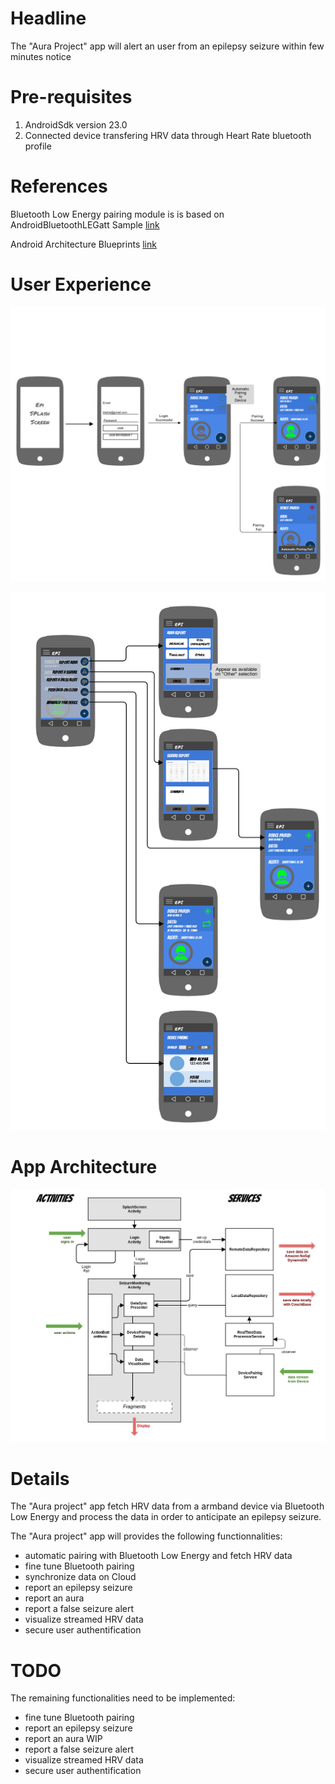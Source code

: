 # Headline #
The "Aura Project" app will alert an user from an epilepsy seizure within few minutes notice 

# Pre-requisites #
1. AndroidSdk version 23.0
2. Connected device transfering HRV data through Heart Rate bluetooth profile 

# References #
Bluetooth Low Energy pairing module is is based on AndroidBluetoothLEGatt Sample
[link](https://developer.android.com/reference/android/bluetooth/BluetoothGatt.html)

Android Architecture Blueprints
[link](https://github.com/googlesamples/android-architecture)
# User Experience #
![Scheme](documentation/epi_ux_flowchart_loading.jpg)

![Scheme](documentation/epi_ux_flowchart_buttonmenu_v2.jpg)


# App Architecture #

![Scheme](documentation/auramobileapparchitecture.png)

# Details #
The "Aura project" app fetch HRV data from a armband device via Bluetooth Low Energy and process the data in order to anticipate an epilepsy seizure.

The "Aura project" app will provides the following functionnalities:

* automatic pairing with Bluetooth Low Energy and fetch HRV data
* fine tune Bluetooth pairing
* synchronize data on Cloud
* report an epilepsy seizure
* report an aura
* report a false seizure alert
* visualize streamed HRV data
* secure user authentification

# TODO #
The remaining functionalities need to be implemented:

* fine tune Bluetooth pairing
* report an epilepsy seizure
* report an aura WIP
* report a false seizure alert
* visualize streamed HRV data
* secure user authentification
